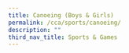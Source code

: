 ```yaml
---
title: Canoeing (Boys & Girls)
permalink: /cca/sports/canoeing/
description: ""
third_nav_title: Sports & Games
---
```

